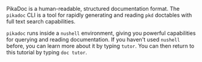 PikaDoc is a human-readable, structured documentation format. The `pikadoc` CLI is a tool for rapidly generating and reading `pkd` doctables with full text search capabilities.

`pikadoc` runs inside a `nushell` environment, giving you powerful capabilities for querying and reading documentation. If you haven't used `nushell` before, you can learn more about it by typing `tutor`. You can then return to this tutorial by typing `doc tutor`.
